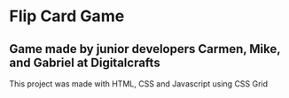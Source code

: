 # Flip Card Game

## Game made by junior developers Carmen, Mike, and Gabriel at Digitalcrafts

This project was made with HTML, CSS and Javascript using CSS Grid
